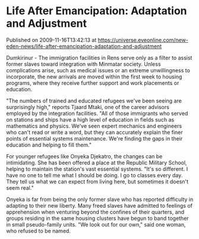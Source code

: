 # Life After Emancipation:  Adaptation and Adjustment
Published on 2009-11-16T13:42:13 at https://universe.eveonline.com/new-eden-news/life-after-emancipation-adaptation-and-adjustment

Dumkirinur - The immigration facilities in Rens serve only as a filter to assist former slaves toward integration with Minmatar society. Unless complications arise, such as medical issues or an extreme unwillingness to incorporate, the new arrivals are moved within the first week to housing programs, where they receive further support and work placements or education.  
  
"The numbers of trained and educated refugees we've been seeing are surprisingly high," reports Tjaard Mtaki, one of the career advisors employed by the integration facilities. "All of those immigrants who served on stations and ships have a high level of education in fields such as mathematics and physics. We've seen expert mechanics and engineers who can't read or write a word, but they can accurately explain the finer points of essential systems maintenance. We're finding the gaps in their education and helping to fill them."  
  
For younger refugees like Onyeka Djekatro, the changes can be intimidating. She has been offered a place at the Republic Military School, helping to maintain the station's vast essential systems. "It's so different. I have no one to tell me what I should be doing. I go to classes every day. They tell us what we can expect from living here, but sometimes it doesn't seem real."  
  
Onyeka is far from being the only former slave who has reported difficulty in adapting to their new liberty. Many freed slaves have admitted to feelings of apprehension when venturing beyond the confines of their quarters, and groups residing in the same housing clusters have begun to band together in small pseudo-family units. "We look out for our own," said one woman, who refused to be named.
